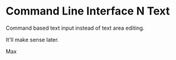 # Command Line Interface N Text

Command based text input instead of text area editing.

It'll make sense later.

Max
